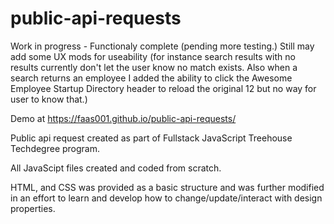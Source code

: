 # public-api-requests

Work in progress - Functionaly complete (pending more testing.) Still may add some UX mods for useability (for instance search results with no results currently don't let the user know no match exists. Also when a search returns an employee I added the ability to click the Awesome Employee Startup Directory header to reload the original 12 but no way for user to know that.)

Demo at https://faas001.github.io/public-api-requests/

Public api request created as part of Fullstack JavaScript Treehouse Techdegree program.

All JavaScipt files created and coded from scratch.

HTML, and CSS was provided as a basic structure and was further modified in an effort to learn and develop how to change/update/interact with design properties.
